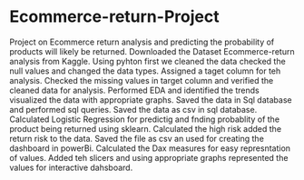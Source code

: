 # Ecommerce-return-Project
Project on Ecommerce return analysis and predicting the probability of products will likely be returned.
Downloaded the Dataset Ecommerce-return analysis from Kaggle.
Using pyhton first we cleaned the data checked the null values and changed the data types.
Assigned a taget column for teh analysis.
Checked the missing values in target column and verified the cleaned data for analysis.
Performed EDA and identified the trends visualized the data with appropriate graphs.
Saved the data in Sql database and performed sql queries.
Saved the data as csv in sql database.
Calculated Logistic Regression for predictig and fnding probablity of the product being returned using sklearn.
Calculated the high risk added the return risk to the data.
Saved the file as csv an used for creating the dashboard in powerBi.
Calculated the Dax measures for easy represntation of values.
Added teh slicers and using appropriate graphs represented the values for interactive dahsboard.

